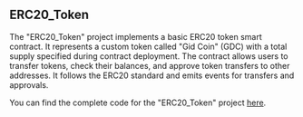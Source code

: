 ## ERC20_Token

The "ERC20_Token" project implements a basic ERC20 token smart contract. It represents a custom token called "Gid Coin" (GDC) with a total supply specified during contract deployment. The contract allows users to transfer tokens, check their balances, and approve token transfers to other addresses. It follows the ERC20 standard and emits events for transfers and approvals.

You can find the complete code for the "ERC20_Token" project [here](https://github.com/GideonBature/Smart-Contract-Projects/blob/main/ERC20_Token.sol).


